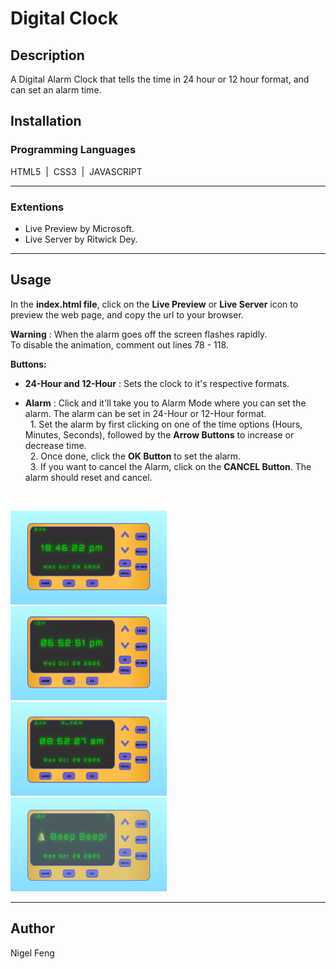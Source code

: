 # Digital Clock

## Description
A Digital Alarm Clock that tells the time in 24 hour or 12 hour format, and can set an alarm time.

## Installation
### Programming Languages
HTML5 &nbsp;|&nbsp; CSS3 &nbsp;|&nbsp; JAVASCRIPT

<hr>

### Extentions
- Live Preview by Microsoft.
- Live Server by Ritwick Dey.

<hr>

## Usage
In the **index.html file**, click on the **Live Preview** or **Live Server** icon to preview the web page, and copy the url to your browser.

**Warning** : When the alarm goes off the screen flashes rapidly.\
To disable the animation, comment out lines 78 - 118.

**Buttons:**
- **24-Hour and 12-Hour** : Sets the clock to it's respective formats.

- **Alarm** : Click and it'll take you to Alarm Mode where you can set the alarm. The alarm can be set in 24-Hour or 12-Hour format.\
&nbsp; 1. Set the alarm by first clicking on one of the time options (Hours, Minutes, Seconds), followed by the **Arrow Buttons** to increase or decrease time.\
&nbsp; 2. Once done, click the **OK Button** to set the alarm.\
&nbsp; 3. If you want to cancel the Alarm, click on the **CANCEL Button**. The alarm should reset and cancel.

<br>

<img src="./README-images/clock.png" alt="clock" width=250 height=150> &nbsp;
<img src="./README-images/12hour.png" alt="12-hour" width=250 height=150>
<br>
<img src="./README-images/alarm.png" alt="alarm" width=250 height=150> &nbsp;
<img src="./README-images/alarm-blinks.png" alt="alarm active" width=250 height=150>

<hr>

## Author
Nigel Feng
